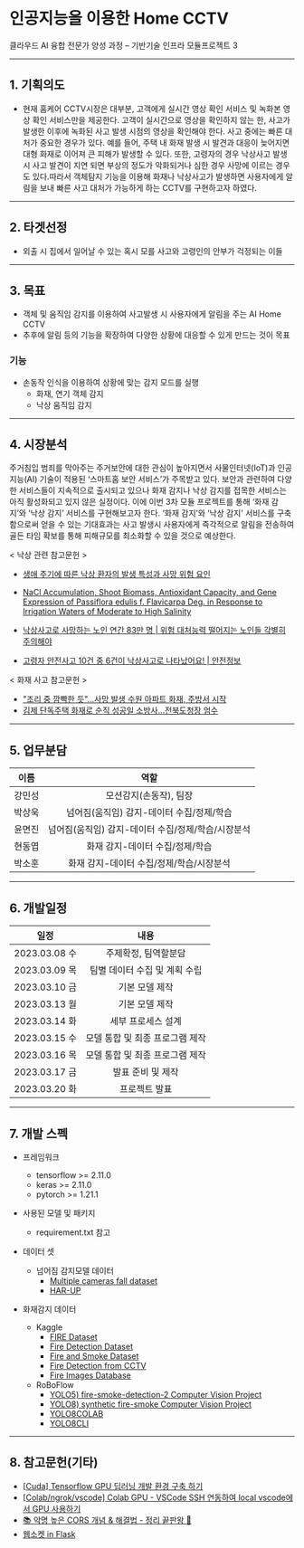 # 인공지능을 이용한 Home CCTV

클라우드 AI 융합 전문가 양성 과정 – 기반기술 인프라 모듈프로젝트 3

---

## 1. 기획의도

- 현재 홈케어 CCTV시장은 대부분, 고객에게 실시간 영상 확인 서비스 및 녹화본 영상 확인 서비스만을 제공한다. 고객이 실시간으로 영상을 확인하지 않는 한, 사고가
  발생한 이후에 녹화된 사고 발생 시점의 영상을 확인해야 한다. 사고 중에는 빠른 대처가 중요한 경우가 있다. 예를 들어, 주택 내 화재 발생 시 발견과 대응이 늦어지면 대형
  화재로 이어져 큰 피해가 발생할 수 있다. 또한, 고령자의 경우 낙상사고 발생 시 사고 발견이 지연 되면 부상의 정도가 악화되거나 심한 경우 사망에 이르는 경우도 있다.따라서 객체탐지 기능을 이용해 화재나 낙상사고가 발생하면 사용자에게 알림을 보내 빠른 사고 대처가 가능하게 하는 CCTV를 구현하고자 하였다.

---

## 2. 타겟선정

- 외출 시 집에서 일어날 수 있는 혹시 모를 사고와 고령인의 안부가 걱정되는 이들

---

## 3. 목표

- 객체 및 움직임 감지를 이용하여 사고발생 시 사용자에게 알림을 주는 AI Home CCTV
- 추후에 알림 등의 기능을 확장하여 다양한 상황에 대응할 수 있게 만드는 것이 목표

### 기능

- 손동작 인식을 이용하여 상황에 맞는 감지 모드를 실행
  - 화재, 연기 객체 감지
  - 낙상 움직임 감지

---

## 4. 시장분석

주거침입 범죄를 막아주는 주거보안에 대한 관심이 높아지면서 사물인터넷(IoT)과 인공지능(AI) 기술이 적용된 ‘스마트홈 보안 서비스’가 주목받고 있다. 보안과 관련하여
다양한 서비스들이 지속적으로 출시되고 있으나 화재 감지나 낙상 감지를 접목한 서비스는 아직 활성화되고 있지 않은 실정이다. 이에 이번 3차 모듈 프로젝트를 통해 ‘화재
감지’와 ‘낙상 감지’ 서비스를 구현해보고자 한다. ‘화재 감지’와 ‘낙상 감지' 서비스를 구축함으로써 얻을 수 있는 기대효과는 사고 발생시 사용자에게 즉각적으로 알림을
전송하여 골든 타임 확보를 통해 피해규모를 최소화할 수 있을 것으로 예상한다.

< 낙상 관련 참고문헌 >

- [생애 주기에 따른 낙상 환자의 발생 특성과 사망 위험 요인](https://www.kci.go.kr/kciportal/ci/sereArticleSearch/ciSereArtiView.kci?sereArticleSearchBean.artiId=ART002751596)

- [NaCl Accumulation, Shoot Biomass, Antioxidant Capacity, and Gene Expression of Passiflora edulis f. Flavicarpa Deg. in Response to Irrigation Waters of Moderate to High Salinity](https://www.mdpi.com/2077-0472/12/11/1856)

- [낙상사고로 사망하는 노인 연간 83만 명 | 위험 대처능력 떨어지는 노인들 각별히 주의해야](https://www.hkn24.com/news/articleView.html?idxno=330956)

- [고령자 안전사고 10건 중 6건이 낙상사고로 나타났어요! | 안전정보](https://www.consumer.go.kr/user/bbs/consumer/261/731/bbsDataView/3694.do?page=1&column=&search=&searchSDate=&searchEDate=&bbsDataCategory=)

< 화재 사고 참고문헌 >

- ["조리 중 깜빡한 듯"…사망 발생 수원 아파트 화재, 주방서 시작](https://www.yna.co.kr/view/AKR20230307055400061)
- [김제 단독주택 화재로 순직 성공일 소방사…전북도청장 엄수](https://www.newsis.com/view/?id=NISX20230307_0002216605)

---

## 5. 업무분담

|  이름  |                        역할                        |
| :----: | :------------------------------------------------: |
| 강민성 |               모션감지(손동작), 팀장               |
| 박상욱 |     넘어짐(움직임) 감지-데이터 수집/정제/학습      |
| 윤면진 | 넘어짐(움직임) 감지-데이터 수집/정제/학습/시장분석 |
| 현동엽 |          화재 감지-데이터 수집/정제/학습           |
| 박소훈 |      화재 감지-데이터 수집/정제/학습/시장분석      |

---

## 6. 개발일정

|     일정      |              내용               |
| :-----------: | :-----------------------------: |
| 2023.03.08 수 |      주제확정, 팀역할분담       |
| 2023.03.09 목 |  팀별 데이터 수집 및 계획 수립  |
| 2023.03.10 금 |         기본 모델 제작          |
| 2023.03.13 월 |         기본 모델 제작          |
| 2023.03.14 화 |       세부 프로세스 설계        |
| 2023.03.15 수 | 모델 통합 및 최종 프로그램 제작 |
| 2023.03.16 목 | 모델 통합 및 최종 프로그램 제작 |
| 2023.03.17 금 |        발표 준비 및 제작        |
| 2023.03.20 화 |          프로젝트 발표          |

---

## 7. 개발 스펙

- 프레임워크

  - tensorflow >= 2.11.0
  - keras >= 2.11.0
  - pytorch >= 1.21.1

- 사용된 모델 및 패키지

  - requirement.txt 참고

- 데이터 셋

  - 넘어짐 감지모델 데이터
    - [Multiple cameras fall dataset](http://www.iro.umontreal.ca/~labimage/Dataset/)
    - [HAR-UP](https://sites.google.com/up.edu.mx/har-up/)

- 화재감지 데이터
  - Kaggle
    - [FIRE Dataset](https://www.kaggle.com/datasets/phylake1337/fire-dataset?datasetId=529007)
    - [Fire Detection Dataset](https://www.kaggle.com/datasets/atulyakumar98/test-dataset)
    - [Fire and Smoke Dataset](https://www.kaggle.com/datasets/dataclusterlabs/fire-and-smoke-dataset)
    - [Fire Detection from CCTV](https://www.kaggle.com/datasets/ritupande/fire-detection-from-cctv)
    - [Fire Images Database](https://www.kaggle.com/datasets/gondimjoaom/fire-images-database)
  - RoBoFlow
    - [YOLO5) fire-smoke-detection-2 Computer Vision Project](https://universe.roboflow.com/abdullah-erzin-bgpa3/fire-smoke-detection-2)
    - [YOLO8) synthetic fire-smoke Computer Vision Project](https://universe.roboflow.com/yunnan-university/synthetic-fire-smoke)
    - [YOLO8COLAB](https://colab.research.google.com/github/roboflow-ai/notebooks/blob/main/notebooks/train-yolov8-object-detection-on-custom-dataset.ipynb)
    - [YOLO8CLI](https://blog.roboflow.com/how-to-train-yolov8-on-a-custom-dataset/)

---

## 8. 참고문헌(기타)

- [[Cuda] Tensorflow GPU 딥러닝 개발 환경 구축 하기](https://angelplayer.tistory.com/310)
- [[Colab/ngrok/vscode] Colab GPU - VSCode SSH 연동하여 local vscode에서 GPU 사용하기](https://polarcompass.tistory.com/206)
- [📚 악명 높은 CORS 개념 & 해결법 - 정리 끝판왕 👏](https://inpa.tistory.com/entry/WEB-%F0%9F%93%9A-CORS-%F0%9F%92%AF-%EC%A0%95%EB%A6%AC-%ED%95%B4%EA%B2%B0-%EB%B0%A9%EB%B2%95-%F0%9F%91%8F)
- [웹소켓 in Flask](https://my-repo.tistory.com/95)
